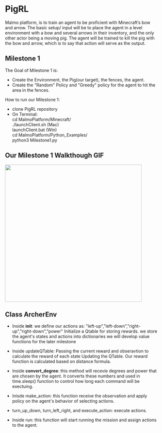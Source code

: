 # PigRL
Malmo platform, is to train an agent to be proficient with Minecraft’s bow and arrow. The basic setup/ input will be to place the agent in a level environment with a bow and several arrows in their inventory, and the only other actor being a moving pig. The agent will be trained to kill the pig with the bow and arrow, which is to say that action will serve as the output.

## Milestone 1
The Goal of Milestone 1 is:<br>
* Create the Environment, the Pig(our target), the fences, the agent.<br>
* Create the "Random" Policy and "Greedy" policy for the agent to hit the area in the fences.<br>

How to run our Milestone 1:<br>
* clone PigRL repository
* On Terminal: <br>
   cd MalmoPlatform/Minecraft/<br>
   ./launchClient.sh (Mac)<br>
   launchClient.bat (Win)<br>
   cd MalmoPlatform/Python_Examples/<br>
   python3 Milestone1.py<br>
   

## Our Milestone 1 Walkthough GIF

<img src="http://g.recordit.co/Y92Lp7Sx3i.gif" width=450><br>


## Class ArcherEnv <An environment class> 

* Inside __init__:
   we define our actions as: "left-up","left-down","right-up","right-down","power"
   Initialize a Qtable for storing rewards.
   we store the agent's states and actions into dictionaries 
   we will develop value functions for the later milestone
   
* Inside updateQTable:
   Passing the current reward and obseravtion to calculate the reward of each state
   Updating the QTable. 
   Our reward function is calculated based on distance formula.
   
* Inside __convert_degree__:
   this method will recevie degrees and power that are chosen by the agent.
   It converts these numbers and used in time.sleep() function to control how long each command 
   will be exectuing.

* Inisde make_action:
   this function receive the observation and apply policy on the agent's behavior of selecting actions.
   
* turn_up_down, turn_left_right, and execute_action:
   execute actions.
   
* Inside run:
   this function will start running the mission and assign actions to the agent.

